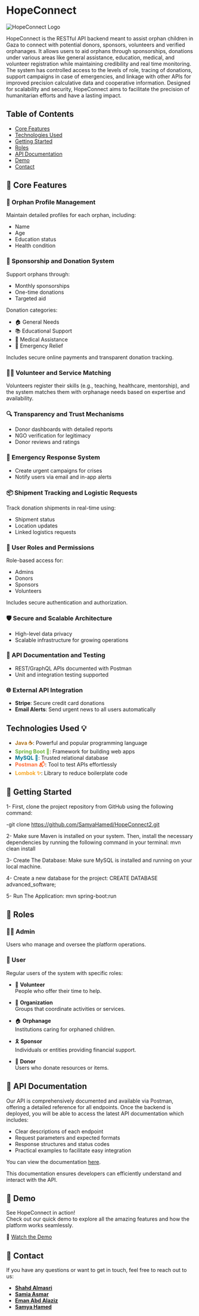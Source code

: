 # HopeConnect

![HopeConnect Logo](image.png)

HopeConnect is the RESTful API backend meant to assist orphan children in Gaza to connect with potential donors, sponsors, volunteers and verified orphanages. It allows users to aid orphans through sponsorships, donations under various areas like general assistance, education, medical, and volunteer registration while maintaining credibility and real time monitoring. The system has controlled access to the levels of role, tracing of donations, support campaigns in case of emergencies, and linkage with other APIs for improved precision calculative data and cooperative information. Designed for scalability and security, HopeConnect aims to facilitate the precision of humanitarian efforts and have a lasting impact.


## Table of Contents
- [Core Features](#core-features)
- [Technologies Used](#technologies-used-)
- [Getting Started](#-getting-started)
- [Roles](#roles)
- [API Documentation](#api-doc)
- [Demo](#demo)
- [Contact](#contact)


## 🚀 Core Features

### 🧒 Orphan Profile Management  
Maintain detailed profiles for each orphan, including:
- Name  
- Age  
- Education status  
- Health condition  

### 🤝 Sponsorship and Donation System  
Support orphans through:
- Monthly sponsorships  
- One-time donations  
- Targeted aid  

Donation categories:
- 🏠 General Needs  
- 📚 Educational Support  
- 🏥 Medical Assistance  
- 🚨 Emergency Relief  

Includes secure online payments and transparent donation tracking.

### 🙋‍♂️ Volunteer and Service Matching  
Volunteers register their skills (e.g., teaching, healthcare, mentorship), and the system matches them with orphanage needs based on expertise and availability.

### 🔍 Transparency and Trust Mechanisms  
- Donor dashboards with detailed reports  
- NGO verification for legitimacy  
- Donor reviews and ratings  

### 🚨 Emergency Response System  
- Create urgent campaigns for crises  
- Notify users via email and in-app alerts  

### 📦 Shipment Tracking and Logistic Requests  
Track donation shipments in real-time using:
- Shipment status  
- Location updates  
- Linked logistics requests  

### 🔐 User Roles and Permissions  
Role-based access for:
- Admins  
- Donors  
- Sponsors  
- Volunteers  

Includes secure authentication and authorization.

### 🛡️ Secure and Scalable Architecture  
- High-level data privacy  
- Scalable infrastructure for growing operations  

### 📘 API Documentation and Testing  
- REST/GraphQL APIs documented with Postman  
- Unit and integration testing supported  

### 🌐 External API Integration  
- **Stripe**: Secure credit card donations  
- **Email Alerts**: Send urgent news to all users automatically



## Technologies Used 💡

- <span style="color:#b07219">**Java ☕**</span>: Powerful and popular programming language  
- <span style="color:#6db33f">**Spring Boot 🌱**</span>: Framework for building web apps  
- <span style="color:#00758f">**MySQL 🐬**</span>: Trusted relational database  
- <span style="color:#ff6c37">**Postman 📬**</span>: Tool to test APIs effortlessly  
- <span style="color:#f9a825">**Lombok ✨**</span>: Library to reduce boilerplate code  


## 🚀 Getting Started

1- First, clone the project repository from GitHub using the following command:

-git clone https://github.com/SamyaHamed/HopeConnect2.git

2- Make sure Maven is installed on your system. Then, install the necessary dependencies by running the following command in your terminal:
mvn clean install

3- Create The Database:
Make sure MySQL is installed and running on your local machine.

4- Create a new database for the project:
CREATE DATABASE advanced_software;

5- Run The Application:
mvn spring-boot:run


## 👥 Roles

### 👮‍♂️ Admin  
Users who manage and oversee the platform operations.

### 👤 User  
Regular users of the system with specific roles:

- 🤝 **Volunteer**  
  People who offer their time to help.

- 🏢 **Organization**  
  Groups that coordinate activities or services.

- 🏠 **Orphanage**  
  Institutions caring for orphaned children.

- 🎗️ **Sponsor**  
  Individuals or entities providing financial support.

- 🎁 **Donor**  
  Users who donate resources or items.



## 📘 API Documentation

Our API is comprehensively documented and available via Postman, offering a detailed reference for all endpoints. Once the backend is deployed, you will be able to access the latest API documentation which includes:

- Clear descriptions of each endpoint  
- Request parameters and expected formats  
- Response structures and status codes  
- Practical examples to facilitate easy integration
    
You can view the documentation [here](https://682e40392ee7d0f07dfebe11--visionary-cendol-fa6b86.netlify.app).


This documentation ensures developers can efficiently understand and interact with the API.


## 📸 Demo

See HopeConnect in action!  
Check out our quick demo to explore all the amazing features and how the platform works seamlessly.  

🚀 [Watch the Demo](https://example.com)


## 📱 Contact

If you have any questions or want to get in touch, feel free to reach out to us:

- [**Shahd Almasri**](mailto:shahd.227.almasri@gmail.com)  
- [**Samia Asmar**](mailto:asmarsamia2003@gmail.com)  
- [**Eman Abd Alaziz**](mailto:abdalazizeman9224@gmail.com)  
- [**Samya Hamed**](mailto:samyahamed22@gmail.com)





